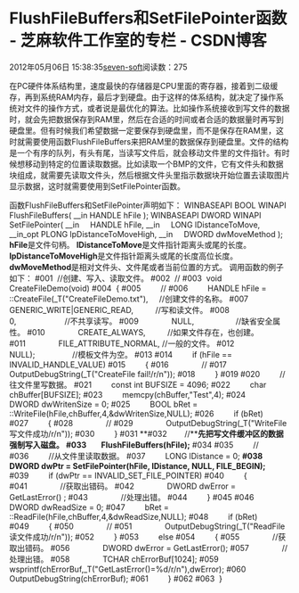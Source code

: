 
# FlushFileBuffers和SetFilePointer函数 -  芝麻软件工作室的专栏 - CSDN博客


2012年05月06日 15:38:35[seven-soft](https://me.csdn.net/softn)阅读数：275


在PC硬件体系结构里，速度最快的存储器是CPU里面的寄存器，接着到二级缓存，再到系统RAM内存，最后才到硬盘。由于这样的体系结构，就决定了操作系统对文件的操作方式，或者说是最优化的算法。比如操作系统接收到写文件的数据时，就会先把数据保存到RAM里，然后在合适的时间或者合适的数据量时再写到硬盘里。但有时候我们希望数据一定要保存到硬盘里，而不是保存在RAM里，这时就需要使用函数FlushFileBuffers来把RAM里的数据保存到硬盘里。文件的结构是一个有序的队列，有头有尾，当读写文件后，就会移动文件里的文件指针。有时候想移动到特定的位置读取数据。比如读取一个BMP的文件，它有文件头和数据块组成，就需要先读取文件头，然后根据文件头里指示数据块开始位置去读取图片显示数据，这时就需要使用到SetFilePointer函数。

函数FlushFileBuffers和SetFilePointer声明如下：
WINBASEAPI
BOOL
WINAPI
FlushFileBuffers(
__in HANDLE hFile
);
WINBASEAPI
DWORD
WINAPI
SetFilePointer(
__in     HANDLE hFile,
__in     LONG lDistanceToMove,
__in_opt PLONG lpDistanceToMoveHigh,
__in     DWORD dwMoveMethod
);
**hFile**是文件句柄。
**lDistanceToMove**是文件指针距离头或尾的长度。
**lpDistanceToMoveHigh**是文件指针距离头或尾的长度高位长度。
**dwMoveMethod**是相对文件头、文件尾或者当前位置的方式。
调用函数的例子如下：
\#001  //创建、写入、读取文件。
\#002  //
\#003  void CreateFileDemo(void)
\#004  {
\#005         //
\#006         HANDLE hFile = ::CreateFile(_T("CreateFileDemo.txt"),     //创建文件的名称。
\#007               GENERIC_WRITE|GENERIC_READ,          //写和读文件。
\#008               0,                      //不共享读写。
\#009               NULL,                   //缺省安全属性。
\#010               CREATE_ALWAYS,          //如果文件存在，也创建。
\#011               FILE_ATTRIBUTE_NORMAL, //一般的文件。
\#012               NULL);                 //模板文件为空。
\#013
\#014         if (hFile == INVALID_HANDLE_VALUE)
\#015         {
\#016               //
\#017               OutputDebugString(_T("CreateFile fail!/r/n"));
\#018         }
\#019
\#020         //往文件里写数据。
\#021         const int BUFSIZE = 4096;
\#022         char chBuffer[BUFSIZE];
\#023         memcpy(chBuffer,"Test",4);
\#024         DWORD dwWritenSize = 0;
\#025         BOOL bRet = ::WriteFile(hFile,chBuffer,4,&dwWritenSize,NULL);
\#026         if (bRet)
\#027         {
\#028               //
\#029               OutputDebugString(_T("WriteFile写文件成功/r/n"));
\#030         }
\#031
**\#032        //****先把写文件缓冲区的数据强制写入磁盘。**
**\#033        FlushFileBuffers(hFile);**
\#034
\#035         //
\#036         //从文件里读取数据。
\#037         LONG lDistance = 0;
**\#038        DWORD dwPtr = SetFilePointer(hFile, lDistance, NULL, FILE_BEGIN);**
\#039         if (dwPtr == INVALID_SET_FILE_POINTER)
\#040         {
\#041               //获取出错码。
\#042               DWORD dwError = GetLastError() ;
\#043               //处理出错。
\#044         }
\#045
\#046         DWORD dwReadSize = 0;
\#047         bRet = ::ReadFile(hFile,chBuffer,4,&dwReadSize,NULL);
\#048         if (bRet)
\#049         {
\#050               //
\#051               OutputDebugString(_T("ReadFile读文件成功/r/n"));
\#052         }
\#053         else
\#054         {
\#055               //获取出错码。
\#056               DWORD dwError = GetLastError();
\#057               //处理出错。
\#058               TCHAR chErrorBuf[1024];
\#059               wsprintf(chErrorBuf,_T("GetLastError()=%d/r/n"),dwError);
\#060               OutputDebugString(chErrorBuf);
\#061         }
\#062
\#063  }


